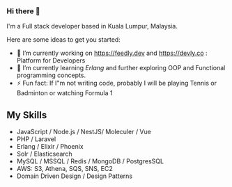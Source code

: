 ### Hi there 👋

I'm a Full stack developer based in Kuala Lumpur, Malaysia.

Here are some ideas to get you started:

- 🔭 I’m currently working on https://feedly.dev and https://devly.co : Platform for Developers
- 🌱 I’m currently learning *Erlang* and further exploring OOP and Functional programming concepts.
- ⚡ Fun fact: If I"m not writing code, probably I will be playing Tennis or Badminton or watching Formula 1

## My Skills

- JavaScript / Node.js / NestJS/ Moleculer / Vue
- PHP / Laravel
- Erlang / Elixir / Phoenix
- Solr / Elasticsearch
- MySQL / MSSQL / Redis / MongoDB / PostgresSQL
- AWS: S3, Athena, SQS, SNS, EC2
- Domain Driven Design / Design Patterns

